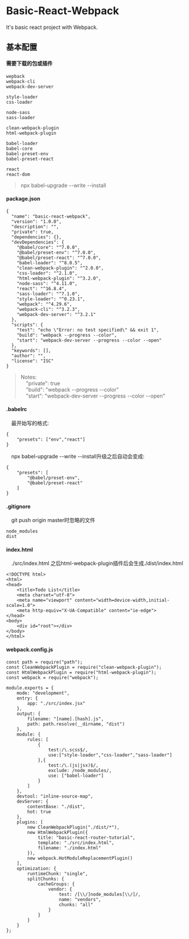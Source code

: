 # Basic-React-Webpack
It's basic react project with Webpack.

## 基本配置

#### 需要下载的包或插件
```
wepback 
webpack-cli
webpack-dev-server

style-loader
css-loader

node-sass
sass-loader

clean-webpack-plugin
html-webpack-plugin

babel-loader
babel-core
babel-preset-env
babel-preset-react

react
react-dom
```

> npx babel-upgrade --write --install

#### package.json
```
{
  "name": "basic-react-webpack",
  "version": "1.0.0",
  "description": "",
  "private": true,
  "dependencies": {},
  "devDependencies": {
    "@babel/core": "^7.0.0",
    "@babel/preset-env": "^7.0.0",
    "@babel/preset-react": "^7.0.0",
    "babel-loader": "^8.0.5",
    "clean-webpack-plugin": "^2.0.0",
    "css-loader": "^2.1.0",
    "html-webpack-plugin": "^3.2.0",
    "node-sass": "^4.11.0",
    "react": "^16.8.4",
    "sass-loader": "^7.1.0",
    "style-loader": "^0.23.1",
    "webpack": "^4.29.6",
    "webpack-cli": "^3.2.3",
    "webpack-dev-server": "^3.2.1"
  },
  "scripts": {
    "test": "echo \"Error: no test specified\" && exit 1",
    "build": "webpack --progress --color",
    "start": "webpack-dev-server --progress --color --open"
  },
  "keywords": [],
  "author": "",
  "license": "ISC"
}
```
> Notes:<br/>
> &ensp;&ensp;"private": true <br/>
> &ensp;&ensp;"build": "webpack --progress --color"<br/>
> &ensp;&ensp;"start": "webpack-dev-server --progress --color --open"

#### .babelrc
&ensp;&ensp;最开始写的格式:
```
{
	"presets": ["env","react"]
}
```
&ensp;&ensp;npx babel-upgrade --write --install升级之后自动会变成:

```
{
	"presets": [
		"@babel/preset-env",
		"@babel/preset-react"
	]
}

```

#### .gitignore
&ensp;&ensp;git push origin master时忽略的文件
```
node_modules
dist
```

#### index.html
&ensp;&ensp;./src/index.html 之后html-webpack-plugin插件后会生成./dist/index.html
```
<!DOCTYPE html>
<html>
<head>
	<title>Todo List</title>
	<meta charset="utf-8">
	<meta name="viewport" content="width=device-width,initial-scale=1.0">
	<meta http-equiv="X-UA-Compatible" content="ie-edge">
</head>
<body>
	<div id="root"></div>
</body>
</html>
```

#### webpack.config.js
```
const path = require("path");
const CleanWebpackPlugin = require("clean-webpack-plugin");
const HtmlWebpackPlugin = require("html-webpack-plugin");
const webpack = require("webpack");

module.exports = {
	mode: "development",
	entry: {
		app: "./src/index.jsx"
	},
	output: {
		filename: "[name].[hash].js",
		path: path.resolve(__dirname, "dist")
	},
	module: {
		rules: [
			{
				test:/\.scss$/,
				use:["style-loader","css-loader","sass-loader"]
			},{
				test:/\.(js|jsx)$/,
				exclude: /node_modules/,
				use: ["babel-loader"]
			}
		]
	},
	devtool: "inline-source-map",
	devServer: {
		contentBase: "./dist",
		hot: true
	},
	plugins: [
		new CleanWebpackPlugin("./dist/*"),
		new HtmlWebpackPlugin({
			title: "basic-react-router-tutorial",
			template: "./src/index.html",
			filename: "./index.html"
		}),
		new webpack.HotModuleReplacementPlugin()
	],
	optimization: {
		runtimeChunk: "single",
		splitChunks: {
			cacheGroups: {
				vendor: {
					test: /[\\/]node_modules[\\/]/,
					name: "vendors",
					chunks: "all"
				}
			}
		}
	}
};
```


